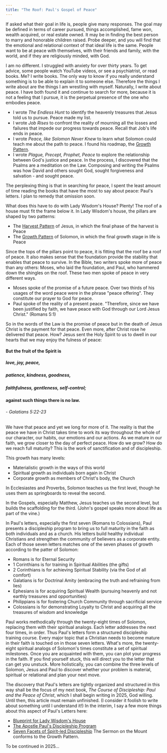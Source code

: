 ```yaml
---
title: "The Roof: Paul's Gospel of Peace"
---
```

If asked what their goal in life is, people give many responses. The goal may be defined in terms of career pursued, 
things accomplished, fame won, wealth acquired, or real estate owned. It may be in finding the best person to marry and
honorable children raised. Probe deeper, and you will find that the emotional and relational context
of that ideal life is the same. People want to be at peace with themselves, with their friends and family, with the world, 
and if they are religiously minded, with God.

I am no different. I struggled with anxiety for over thirty years. To get advice, some people watch YouTube videos, 
or see a psychiatrist, or read books. Me? I write books. The only way to know if you really understand something 
is to be able to explain it to someone else. Therefore the things
I write about are the things I am wrestling with myself. Naturally, I write about peace.
I have both found it and continue to search for more, because it is not a feeling that I pursue, 
it is the perpetual presence of the one who embodies peace.

  - I wrote *The Endless Hunt* to identify the heavenly treasures that Jesus told us to pursue. Peace made my list.
  - I wrote *Job Rises* to confront the reality of mourning all the losses and failures that impede our progress towards peace. Recall that Job's life ends in peace.
  - I wrote *Peace, like Solomon Never Knew* to learn what Solomon could teach me about the path to peace. I found his roadmap, the [Growth Pattern](./growth-pattern.html).
  - I wrote *Plague, Precept, Prophet, Peace* to explore the relationship between God's justice and peace. In the process, I discovered that the Psalms are a meditation on the Law. Composing and writing the Psalms was how David and others sought God, sought forgiveness and salvation - and sought peace.

The perplexing thing is that in searching for peace, I spent the least amount of time reading the books 
that have the most to say about peace: Paul's letters. I plan to remedy that omission soon.

What does this have to do with Lady Wisdom's House? Plenty! The roof of a house must fit the frame below it. 
In Lady Wisdom's house, the pillars are shaped by two patterns:

  - The [Harvest Pattern](./harvest-pattern.html) of Jesus, in which the final phase of the harvest is Peace
  - The [Growth Pattern](./growth-pattern.html) of Solomon, in which the final growth stage in life is Peace

Since the tops of the pillars point to peace, it is fitting that the roof be a roof of peace.
It also makes sense that the foundation provide the stability that enables that peace to survive.
In the Bible, two writers spoke more of peace than any others: Moses, who laid the foundation, 
and Paul, who hammered down the shingles on the roof. These two men spoke of peace in very different ways.

  - Moses spoke of the promise of a future peace. Over two thirds of his usages of the word peace were in the phrase "peace offering". They constitute our prayer to God for peace.
  - Paul spoke of the reality of a present peace. "Therefore, since we have been justified by faith, we have peace with God through our Lord Jesus Christ." (Romans 5:1)

So in the words of the Law is the promise of peace but in the death of Jesus Christ is the payment for that peace.
Even more, after Christ rose he delivered that peace. How? Jesus sent the Holy Spirit to us to dwell in our hearts 
that we may enjoy the fulness of peace:

#### But the fruit of the Spirit is
##### love, joy, **peace**, 
##### patience, kindness, goodness, 
##### faithfulness, gentleness, self-control; 
#### against such things there is no law.
###### - Galatians 5:22-23 

We have that peace and yet we long for more of it. The reality is that the peace we have in Christ takes time to work its way 
throughout the whole of our character, our habits, our emotions and our actions. As we mature in our faith, we grow closer to 
the day of perfect peace. How do we grow? How do we reach full maturity? This is the work of sanctification and of discipleship.

This growth has many levels:

  - Materialistic growth in the ways of this world
  - Spiritual growth as individuals born again in Christ
  - Corporate growth as members of Christ's body, the Church

In Ecclesiastes and Proverbs, Solomon teaches us the first level, though he uses them as springboards to reveal the second.

In the Gospels, especially Matthew, Jesus teaches us the second level, but builds the scaffolding for the third. 
(John's gospel speaks more about life as part of the vine.)

In Paul's letters, especially the first seven (Romans to Colossians), Paul presents a discipleship program to bring us to 
full maturity in the faith as both individuals and as a church. His letters build healthy individual Christians and strengthen
the community of believers as a corporate entity. Each of those seven letters matches one of the seven phases of growth
according to the patter of Solomon:

  - Romans is for Eternal Security
  - 1 Corinthians is for training in Spiritual Abilities (the gifts)
  - 2 Corinthians is for achieving Spiritual Stability (via the God of all comfort)
  - Galatians is for Doctrinal Amity (embracing the truth and refraining from lies)
  - Ephesians is for acquiring Spiritual Wealth (pursuing heavenly and not earthly treasures and opportunities)
  - Philippians is for fostering Church Community through sacrificial service
  - Colossians is for demonstrating Loyalty to Christ and acquiring all the treasures of wisdom and knowledge

Paul works methodically through the twenty-eight times of Solomon, replacing them with their spiritual analogs.
Each letter addresses the next four times, in order. Thus Paul's letters form a structured discipleship training course.
Every major topic that a Christian needs to become mature in their faith is touched on in those seven letters.
What's more, the twenty-eight spiritual analogs of Solomon's times constitute a set of spiritual milestones.
Once you are acquainted with them, you can plot your progress in the faith. If you find yourself stuck, this
will direct you to the letter that can get you unstuck. More holistically, you can combine the three levels 
of Solomon, Jesus and Paul to discover whether your problem is material, spiritual or relational and plan your next move.

The discovery that Paul's letters are tightly organized and structured in this way shall be the focus of my next book,
*The Course of Discipleship: Paul and the Peace of Christ*, which I shall begin writing in 2025, God willing. Until then, this article
must remain unfinished. (I consider it foolish to write about something until I understand it!)
In the interim, I say a few more things about this aspect of Paul's Letters here:

  - [Blueprint for Lady Wisdom's House](./blueprint.html)
  - [The Apostle Paul's Discipleship Program](./pauls-discipleship-program.html)
  - [Seven Facets of Spirit-led Discipleship](./discipleship.html) The Sermon on the Mount conforms to the Growth Pattern.

To be continued in 2025...

